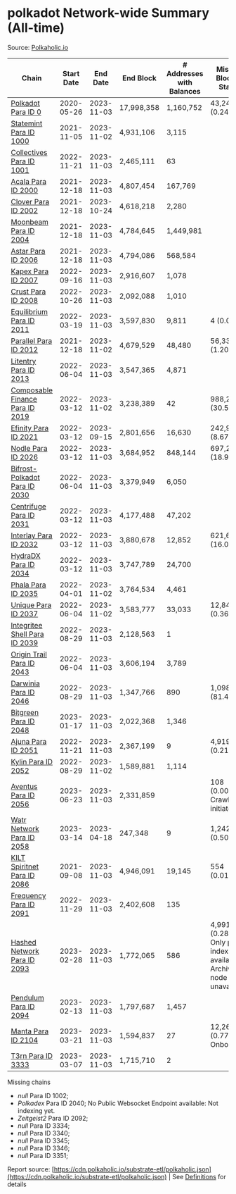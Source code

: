 # polkadot Network-wide Summary (All-time)

Source: [Polkaholic.io](https://polkaholic.io)


| Chain            | Start Date | End Date | End Block | # Addresses with Balances | Missing Blocks / Status |
| ---------------- | ---------- | ---------| --------- | ------------------------- | ----------------------- |
| [Polkadot Para ID 0](/polkadot/0-polkadot) | 2020-05-26 | 2023-11-03 | 17,998,358 |  1,160,752 | 43,243 (0.24%)  |
| [Statemint Para ID 1000](/polkadot/1000-statemint) | 2021-11-05 | 2023-11-02 | 4,931,106 |  3,115 |    |
| [Collectives Para ID 1001](/polkadot/1001-collectives) | 2022-11-21 | 2023-11-03 | 2,465,111 |  63 |    |
| [Acala Para ID 2000](/polkadot/2000-acala) | 2021-12-18 | 2023-11-03 | 4,807,454 |  167,769 |    |
| [Clover Para ID 2002](/polkadot/2002-clover) | 2021-12-18 | 2023-10-24 | 4,618,218 |  2,280 |    |
| [Moonbeam Para ID 2004](/polkadot/2004-moonbeam) | 2021-12-18 | 2023-11-03 | 4,784,645 |  1,449,981 |    |
| [Astar Para ID 2006](/polkadot/2006-astar) | 2021-12-18 | 2023-11-03 | 4,794,086 |  568,584 |    |
| [Kapex Para ID 2007](/polkadot/2007-kapex) | 2022-09-16 | 2023-11-03 | 2,916,607 |  1,078 |    |
| [Crust Para ID 2008](/polkadot/2008-crust) | 2022-10-26 | 2023-11-03 | 2,092,088 |  1,010 |    |
| [Equilibrium Para ID 2011](/polkadot/2011-equilibrium) | 2022-03-19 | 2023-11-03 | 3,597,830 |  9,811 | 4 (0.00%)  |
| [Parallel Para ID 2012](/polkadot/2012-parallel) | 2021-12-18 | 2023-11-02 | 4,679,529 |  48,480 | 56,333 (1.20%)  |
| [Litentry Para ID 2013](/polkadot/2013-litentry) | 2022-06-04 | 2023-11-03 | 3,547,365 |  4,871 |    |
| [Composable Finance Para ID 2019](/polkadot/2019-composable) | 2022-03-12 | 2023-11-02 | 3,238,389 |  42 | 988,249 (30.52%)  |
| [Efinity Para ID 2021](/polkadot/2021-efinity) | 2022-03-12 | 2023-09-15 | 2,801,656 |  16,630 | 242,949 (8.67%)  |
| [Nodle Para ID 2026](/polkadot/2026-nodle) | 2022-03-12 | 2023-11-03 | 3,684,952 |  848,144 | 697,249 (18.92%)  |
| [Bifrost-Polkadot Para ID 2030](/polkadot/2030-bifrost-dot) | 2022-06-04 | 2023-11-03 | 3,379,949 |  6,050 |    |
| [Centrifuge Para ID 2031](/polkadot/2031-centrifuge) | 2022-03-12 | 2023-11-03 | 4,177,488 |  47,202 |    |
| [Interlay Para ID 2032](/polkadot/2032-interlay) | 2022-03-12 | 2023-11-03 | 3,880,678 |  12,852 | 621,626 (16.02%)  |
| [HydraDX Para ID 2034](/polkadot/2034-hydradx) | 2022-03-12 | 2023-11-03 | 3,747,789 |  24,700 |    |
| [Phala Para ID 2035](/polkadot/2035-phala) | 2022-04-01 | 2023-11-02 | 3,764,534 |  4,461 |    |
| [Unique Para ID 2037](/polkadot/2037-unique) | 2022-06-04 | 2023-11-02 | 3,583,777 |  33,033 | 12,848 (0.36%)  |
| [Integritee Shell Para ID 2039](/polkadot/2039-integritee-shell) | 2022-08-29 | 2023-11-03 | 2,128,563 |  1 |    |
| [Origin Trail Para ID 2043](/polkadot/2043-origintrail) | 2022-06-04 | 2023-11-03 | 3,606,194 |  3,789 |    |
| [Darwinia Para ID 2046](/polkadot/2046-darwinia) | 2022-08-29 | 2023-11-03 | 1,347,766 |  890 | 1,098,047 (81.47%)  |
| [Bitgreen Para ID 2048](/polkadot/2048-bitgreen) | 2023-01-17 | 2023-11-03 | 2,022,368 |  1,346 |    |
| [Ajuna Para ID 2051](/polkadot/2051-ajuna) | 2022-11-21 | 2023-11-03 | 2,367,199 |  9 | 4,919 (0.21%)  |
| [Kylin Para ID 2052](/polkadot/2052-kylin) | 2022-08-29 | 2023-11-02 | 1,589,881 |  1,114 |    |
| [Aventus Para ID 2056](/polkadot/2056-aventus) | 2023-06-23 | 2023-11-03 | 2,331,859 |   | 108 (0.00%) Crawling initiated |
| [Watr Network Para ID 2058](/polkadot/2058-watr) | 2023-03-14 | 2023-04-18 | 247,348 |  9 | 1,242 (0.50%)  |
| [KILT Spiritnet Para ID 2086](/polkadot/2086-kilt) | 2021-09-08 | 2023-11-03 | 4,946,091 |  19,145 | 554 (0.01%)  |
| [Frequency Para ID 2091](/polkadot/2091-frequency) | 2022-11-29 | 2023-11-03 | 2,402,608 |  135 |    |
| [Hashed Network Para ID 2093](/polkadot/2093-hashed) | 2023-02-28 | 2023-11-03 | 1,772,065 |  586 | 4,991 (0.28%) Only partial index available: Archive node unavailable |
| [Pendulum Para ID 2094](/polkadot/2094-pendulum) | 2023-02-13 | 2023-11-03 | 1,797,687 |  1,457 |    |
| [Manta Para ID 2104](/polkadot/2104-manta) | 2023-03-21 | 2023-11-03 | 1,594,837 |  27 | 12,262 (0.77%) Onboarding |
| [T3rn Para ID 3333](/polkadot/3333-t3rn) | 2023-03-07 | 2023-11-03 | 1,715,710 |  2 |    |

Missing chains


* *null* Para ID 1002; 
* *Polkadex* Para ID 2040; No Public Websocket Endpoint available: Not indexing yet.
* *Zeitgeist2* Para ID 2092; 
* *null* Para ID 3334; 
* *null* Para ID 3340; 
* *null* Para ID 3345; 
* *null* Para ID 3346; 
* *null* Para ID 3351; 

Report source: [https://cdn.polkaholic.io/substrate-etl/polkaholic.json](https://cdn.polkaholic.io/substrate-etl/polkaholic.json) | See [Definitions](/DEFINITIONS.md) for details
